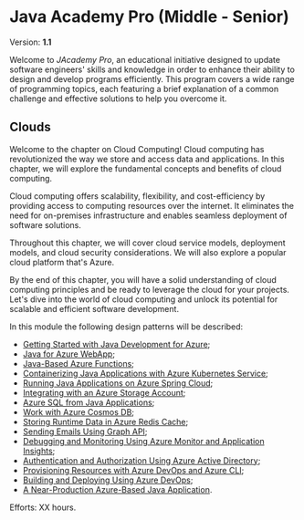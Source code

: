 # Java Academy Pro (Middle - Senior)

Version: **1.1**

Welcome to <i>JAcademy Pro</i>, an educational initiative designed to update software engineers' skills and knowledge
in order to enhance their ability to design and develop programs efficiently.
This program covers a wide range of programming topics, each featuring a brief explanation of a common challenge and
effective solutions to help you overcome it.

## Clouds

Welcome to the chapter on Cloud Computing! Cloud computing has revolutionized the way we store and access data and applications.
In this chapter, we will explore the fundamental concepts and benefits of cloud computing.

Cloud computing offers scalability, flexibility, and cost-efficiency by providing access to computing resources over the internet.
It eliminates the need for on-premises infrastructure and enables seamless deployment of software solutions.

Throughout this chapter, we will cover cloud service models, deployment models, and cloud security considerations.
We will also explore a popular cloud platform that's Azure.

By the end of this chapter, you will have a solid understanding of cloud computing principles and be ready to leverage
the cloud for your projects. Let's dive into the world of cloud computing and unlock its potential for scalable and
efficient software development.

In this module the following design patterns will be described:
- [Getting Started with Java Development for Azure](https://it-skills-exchange.github.io/jacademy-pro-clouds/ "Getting Started with Java Development for Azure");
- [Java for Azure WebApp](https://it-skills-exchange.github.io/jacademy-pro-clouds/ "Java for Azure WebApp");
- [Java-Based Azure Functions](https://it-skills-exchange.github.io/jacademy-pro-clouds/ "Java-Based Azure Functions");
- [Containerizing Java Applications with Azure Kubernetes Service](https://it-skills-exchange.github.io/jacademy-pro-clouds/ "Containerizing Java Applications with Azure Kubernetes Service");
- [Running Java Applications on Azure Spring Cloud](https://it-skills-exchange.github.io/jacademy-pro-clouds/ "Running Java Applications on Azure Spring Cloud");
- [Integrating with an Azure Storage Account](https://it-skills-exchange.github.io/jacademy-pro-clouds/ "Integrating with an Azure Storage Account");
- [Azure SQL from Java Applications](https://it-skills-exchange.github.io/jacademy-pro-clouds/ "Azure SQL from Java Applications");
- [Work with Azure Cosmos DB](https://it-skills-exchange.github.io/jacademy-pro-clouds/ "Work with Azure Cosmos DB");
- [Storing Runtime Data in Azure Redis Cache](https://it-skills-exchange.github.io/jacademy-pro-clouds/ "Storing Runtime Data in Azure Redis Cache");
- [Sending Emails Using Graph API](https://it-skills-exchange.github.io/jacademy-pro-clouds/ "Sending Emails Using Graph API");
- [Debugging and Monitoring Using Azure Monitor and Application Insights](https://it-skills-exchange.github.io/jacademy-pro-clouds/ "Debugging and Monitoring Using Azure Monitor and Application Insights");
- [Authentication and Authorization Using Azure Active Directory](https://it-skills-exchange.github.io/jacademy-pro-clouds/ "Authentication and Authorization Using Azure Active Directory");
- [Provisioning Resources with Azure DevOps and Azure CLI](https://it-skills-exchange.github.io/jacademy-pro-clouds/ "Provisioning Resources with Azure DevOps and Azure CLI");
- [Building and Deploying Using Azure DevOps](https://it-skills-exchange.github.io/jacademy-pro-clouds/ "Building and Deploying Using Azure DevOps");
- [A Near-Production Azure-Based Java Application](https://it-skills-exchange.github.io/jacademy-pro-clouds/ "A Near-Production Azure-Based Java Application").

Efforts: XX hours.